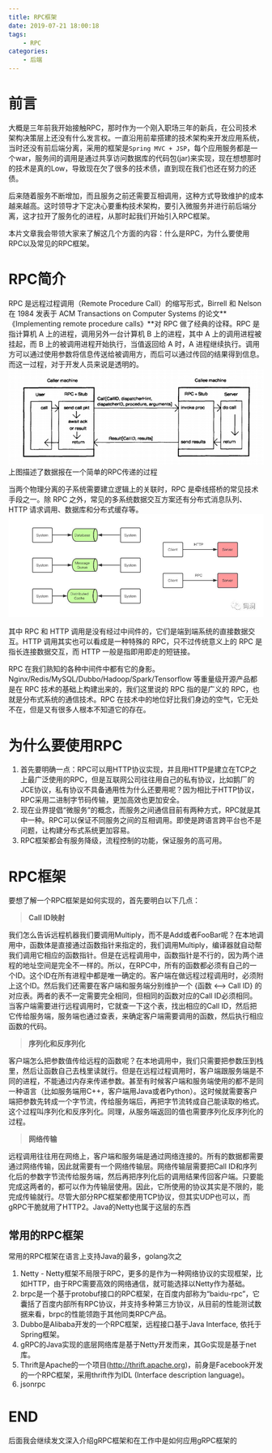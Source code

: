 ```yaml
---
title: RPC框架
date: 2019-07-21 18:00:18
tags:
    - RPC
categories:
    - 后端
---
```


# 前言

大概是三年前我开始接触RPC，那时作为一个刚入职场三年的新兵，在公司技术架构决策层上还没有什么发言权。一直沿用前辈搭建的技术架构来开发应用系统，当时还没有前后端分离，采用的框架是`Spring MVC + JSP`，每个应用服务都是一个war，服务间的调用是通过共享访问数据库的代码包(jar)来实现，现在想想那时的技术是真的Low，导致现在欠了很多的技术债，直到现在我们也还在努力的还债。

后来随着服务不断增加，而且服务之前还需要互相调用，这种方式导致维护的成本越来越高。这时领导才下定决心要重构技术架构，要引入微服务并进行前后端分离，这才拉开了服务化的进程，从那时起我们开始引入RPC框架。

本片文章我会带领大家来了解这几个方面的内容：什么是RPC，为什么要使用RPC以及常见的RPC框架。

# RPC简介

RPC 是远程过程调用（Remote Procedure Call）的缩写形式，Birrell 和 Nelson 在 1984 发表于 ACM Transactions on Computer Systems 的论文**《Implementing remote procedure calls》**对 RPC 做了经典的诠释。RPC 是指计算机 A 上的进程，调用另外一台计算机 B 上的进程，其中 A 上的调用进程被挂起，而 B 上的被调用进程开始执行，当值返回给 A 时，A 进程继续执行。调用方可以通过使用参数将信息传送给被调用方，而后可以通过传回的结果得到信息。而这一过程，对于开发人员来说是透明的。
![RPC框架](./RPC框架/what-rpc.png)
上图描述了数据报在一个简单的RPC传递的过程

当两个物理分离的子系统需要建立逻辑上的关联时，RPC 是牵线搭桥的常见技术手段之一。除 RPC 之外，常见的多系统数据交互方案还有分布式消息队列、HTTP 请求调用、数据库和分布式缓存等。
![image](./RPC框架/what-rpc1.png)

其中 RPC 和 HTTP 调用是没有经过中间件的，它们是端到端系统的直接数据交互。HTTP 调用其实也可以看成是一种特殊的 RPC，只不过传统意义上的 RPC 是指长连接数据交互，而 HTTP 一般是指即用即走的短链接。

RPC 在我们熟知的各种中间件中都有它的身影。Nginx/Redis/MySQL/Dubbo/Hadoop/Spark/Tensorflow 等重量级开源产品都是在 RPC 技术的基础上构建出来的，我们这里说的 RPC 指的是广义的 RPC，也就是分布式系统的通信技术。RPC 在技术中的地位好比我们身边的空气，它无处不在，但是又有很多人根本不知道它的存在。

# 为什么要使用RPC

1. 首先要明确一点：RPC可以用HTTP协议实现，并且用HTTP是建立在TCP之上最广泛使用的RPC，但是互联网公司往往用自己的私有协议，比如鹅厂的JCE协议，私有协议不具备通用性为什么还要用呢？因为相比于HTTP协议，RPC采用二进制字节码传输，更加高效也更加安全。
2. 现在业界提倡“微服务”的概念，而服务之间通信目前有两种方式，RPC就是其中一种。RPC可以保证不同服务之间的互相调用。即使是跨语言跨平台也不是问题，让构建分布式系统更加容易。
3. RPC框架都会有服务降级，流程控制的功能，保证服务的高可用。

# RPC框架

要想了解一个RPC框架是如何实现的，首先要明白以下几点：

> **Call ID映射**

我们怎么告诉远程机器我们要调用Multiply，而不是Add或者FooBar呢？在本地调用中，函数体是直接通过函数指针来指定的，我们调用Multiply，编译器就自动帮我们调用它相应的函数指针。但是在远程调用中，函数指针是不行的，因为两个进程的地址空间是完全不一样的。所以，在RPC中，所有的函数都必须有自己的一个ID。这个ID在所有进程中都是唯一确定的。客户端在做远程过程调用时，必须附上这个ID。然后我们还需要在客户端和服务端分别维护一个 {函数 <--> Call ID} 的对应表。两者的表不一定需要完全相同，但相同的函数对应的Call ID必须相同。当客户端需要进行远程调用时，它就查一下这个表，找出相应的Call ID，然后把它传给服务端，服务端也通过查表，来确定客户端需要调用的函数，然后执行相应函数的代码。

> **序列化和反序列化**

客户端怎么把参数值传给远程的函数呢？在本地调用中，我们只需要把参数压到栈里，然后让函数自己去栈里读就行。但是在远程过程调用时，客户端跟服务端是不同的进程，不能通过内存来传递参数。甚至有时候客户端和服务端使用的都不是同一种语言（比如服务端用C++，客户端用Java或者Python）。这时候就需要客户端把参数先转成一个字节流，传给服务端后，再把字节流转成自己能读取的格式。这个过程叫序列化和反序列化。同理，从服务端返回的值也需要序列化反序列化的过程。

> **网络传输**

远程调用往往用在网络上，客户端和服务端是通过网络连接的。所有的数据都需要通过网络传输，因此就需要有一个网络传输层。网络传输层需要把Call ID和序列化后的参数字节流传给服务端，然后再把序列化后的调用结果传回客户端。只要能完成这两者的，都可以作为传输层使用。因此，它所使用的协议其实是不限的，能完成传输就行。尽管大部分RPC框架都使用TCP协议，但其实UDP也可以，而gRPC干脆就用了HTTP2。Java的Netty也属于这层的东西


## 常用的RPC框架

常用的RPC框架在语言上支持Java的最多，golang次之

1. Netty - Netty框架不局限于RPC，更多的是作为一种网络协议的实现框架，比如HTTP，由于RPC需要高效的网络通信，就可能选择以Netty作为基础。
2. brpc是一个基于protobuf接口的RPC框架，在百度内部称为“baidu-rpc”，它囊括了百度内部所有RPC协议，并支持多种第三方协议，从目前的性能测试数据来看，brpc的性能领跑于其他同类RPC产品。
3. Dubbo是Alibaba开发的一个RPC框架，远程接口基于Java Interface, 依托于Spring框架。
4. gRPC的Java实现的底层网络库是基于Netty开发而来，其Go实现是基于net库。
5. Thrift是Apache的一个项目(http://thrift.apache.org)，前身是Facebook开发的一个RPC框架，采用thrift作为IDL (Interface description language)。
6. jsonrpc

# END

后面我会继续发文深入介绍gRPC框架和在工作中是如何应用gRPC框架的